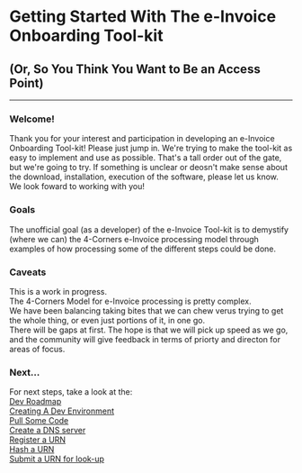 # Getting Started With The e-Invoice Onboarding Tool-kit
## (Or, So You Think You Want to Be an Access Point)

***
### Welcome!
Thank you for your interest and participation in developing an e-Invoice Onboarding Tool-kit!
Please just jump in.  We're trying to make the tool-kit as easy to implement and use as possible.  That's a tall order out of the gate, but we're going to try. If something is unclear or deosn't make sense about the download, installation, execution of the software, please let us know.   
We look foward to working with you!

### Goals
The unofficial goal (as a developer) of the e-Invoice Tool-kit is to demystify (where we can) the 4-Corners e-Invoice processing model through examples of how processing some of the different steps could be done.  


### Caveats
This is a work in progress.  
The 4-Corners Model for e-Invoice processing is pretty complex.  
We have been balancing taking bites that we can chew verus trying to get the whole thing, or even just portions of it, in one go.  
There will be gaps at first.  The hope is that we will pick up speed as we go, and the community will give feedback in terms of priorty and directon for areas of focus.   

### Next...
For next steps, take a look at the:  
[Dev Roadmap](https://github.com/BPC-OpenSourceTools/Discovery-Tools/blob/main/einvoice/docs/roadmap.md)  
[Creating A Dev Environment](https://github.com/BPC-OpenSourceTools/Discovery-Tools/blob/main/einvoice/docs/roadmap.md)    
[Pull Some Code](https://github.com/BPC-OpenSourceTools/Discovery-Tools/blob/main/einvoice/docs/pull_code.md)   
[Create a DNS server](https://github.com/BPC-OpenSourceTools/Discovery-Tools/blob/main/einvoice/docs/dns_server.md)   
[Register a URN](https://github.com/BPC-OpenSourceTools/Discovery-Tools/blob/main/einvoice/docs/register_urn.md)   
[Hash a URN](https://github.com/BPC-OpenSourceTools/Discovery-Tools/blob/main/einvoice/docs/hash_urn.md)   
[Submit a URN for look-up](https://github.com/BPC-OpenSourceTools/Discovery-Tools/blob/main/einvoice/docs/lookup_urn.md)     